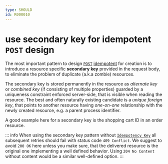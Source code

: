 ```yaml
---
type: SHOULD
id: R000010
---
```


# use secondary key for idempotent `POST` design

The most important pattern to design [`POST`](#post) [idempotent](link) for creation is to introduce a resource specific **secondary key** provided in the request body, to eliminate the problem of duplicate (a.k.a zombie) resources.

The secondary key is stored permanently in the resource as _alternate key_ or _combined key_ (if consisting of multiple properties) guarded by a uniqueness constraint enforced server-side, that is visible when reading the resource.
The best and often naturally existing candidate is a _unique foreign key_, that points to another resource having _one-on-one_ relationship with the newly created resource, e.g. a parent process identifier.

A good example here for a secondary key is the shopping cart ID in an order resource.

::: info
When using the secondary key pattern without [`Idempotency Key`](link) all subsequent retries should fail with status code `409 Conflict`.
We suggest to avoid `200 OK` here unless you make sure, that the delivered resource is the original one implementing a well defined behavior.
Using `204 No Content` without content would be a similar well-defined option.
::: 
